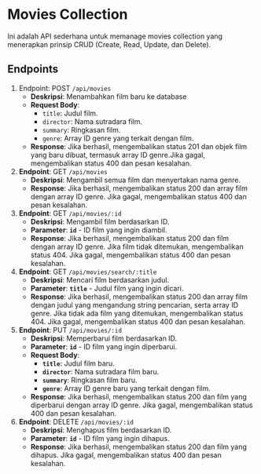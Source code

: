 # Movies Collection

Ini adalah API sederhana untuk memanage movies collection yang menerapkan
prinsip CRUD (Create, Read, Update, dan Delete).

## Endpoints

1. Endpoint: POST `/api/movies`
   - **Deskripsi**: Menambahkan film baru ke database
   - **Request Body**:
     - `title`: Judul film.
     - `director`: Nama sutradara film.
     - `summary`: Ringkasan film.
     - `genre`: Array ID genre yang terkait dengan film.
   - **Response**: Jika berhasil, mengembalikan status 201 dan objek film yang baru dibuat, termasuk array ID genre.Jika gagal, mengembalikan status 400 dan pesan kesalahan.
2. **Endpoint**: GET `/api/movies`
   - **Deskripsi**: Mengambil semua film dan menyertakan nama genre.
   - **Response**: Jika berhasil, mengembalikan status 200 dan array film dengan array ID genre. Jika gagal, mengembalikan status 400 dan pesan kesalahan.
3. **Endpoint**: GET `/api/movies/:id`
   - **Deskripsi**: Mengambil film berdasarkan ID.
   - **Parameter**: **`id`** - ID film yang ingin diambil.
   - **Response**: Jika berhasil, mengembalikan status 200 dan film dengan array ID genre. Jika film tidak ditemukan, mengembalikan status 404. Jika gagal, mengembalikan status 400 dan pesan kesalahan.
4. **Endpoint**: GET `/api/movies/search/:title`
   - **Deskripsi**: Mencari film berdasarkan judul.
   - **Parameter**: **`title`** - Judul film yang ingin dicari.
   - **Response**: Jika berhasil, mengembalikan status 200 dan array film dengan judul yang mengandung string pencarian, serta array ID genre. Jika tidak ada film yang ditemukan, mengembalikan status 404. Jika gagal, mengembalikan status 400 dan pesan kesalahan.
5. **Endpoint**: PUT `/api/movies/:id`
   - **Deskripsi**: Memperbarui film berdasarkan ID.
   - **Parameter**: **`id`** - ID film yang ingin diperbarui.
   - **Request Body**:
     - **`title`**: Judul film baru.
     - **`director`**: Nama sutradara film baru.
     - **`summary`**: Ringkasan film baru.
     - **`genre`**: Array ID genre baru yang terkait dengan film.
   - **Response**: Jika berhasil, mengembalikan status 200 dan film yang diperbarui dengan array ID genre. Jika gagal, mengembalikan status 400 dan pesan kesalahan.
6. **Endpoint**: DELETE `/api/movies/:id`
   - **Deskripsi**: Menghapus film berdasarkan ID.
   - **Parameter**: **`id`** - ID film yang ingin dihapus.
   - **Response**: Jika berhasil, mengembalikan status 200 dan film yang dihapus. Jika gagal, mengembalikan status 400 dan pesan kesalahan.
